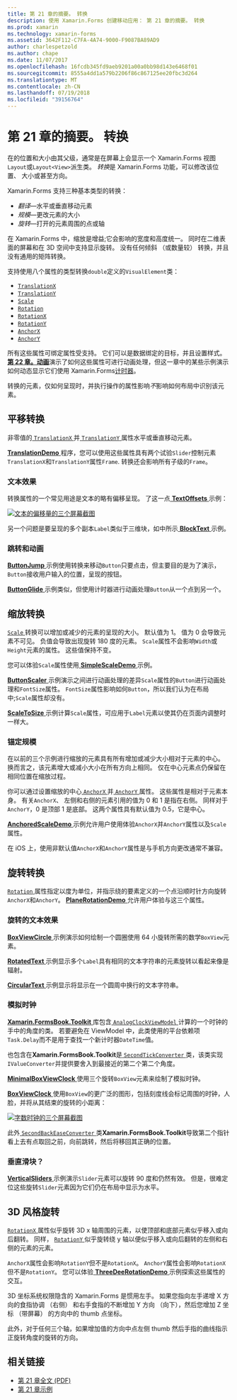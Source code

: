 ```yaml
---
title: 第 21 章的摘要。 转换
description: 使用 Xamarin.Forms 创建移动应用： 第 21 章的摘要。 转换
ms.prod: xamarin
ms.technology: xamarin-forms
ms.assetid: 3642F112-C7FA-4A74-9000-F9087BA89AD9
author: charlespetzold
ms.author: chape
ms.date: 11/07/2017
ms.openlocfilehash: 16fcdb345fd9aeb9201a00a0bb98d143e6468f01
ms.sourcegitcommit: 8555a4dd1a579b2206f86c867125ee20fbc3d264
ms.translationtype: MT
ms.contentlocale: zh-CN
ms.lasthandoff: 07/19/2018
ms.locfileid: "39156764"
---
```

# <a name="summary-of-chapter-21-transforms"></a>第 21 章的摘要。 转换

在的位置和大小由其父级，通常是在屏幕上会显示一个 Xamarin.Forms 视图`Layout`或`Layout<View>`派生类。 *转换*是 Xamarin.Forms 功能，可以修改该位置、 大小或甚至方向。

Xamarin.Forms 支持三种基本类型的转换：

- *翻译*&mdash;水平或垂直移动元素
- *规模*&mdash;更改元素的大小
- *旋转*&mdash;打开的元素周围的点或轴

在 Xamarin.Forms 中，缩放是增益;它会影响的宽度和高度统一。 同时在二维表面的屏幕和在 3D 空间中支持显示旋转。 没有任何倾斜 （或数量较） 转换，并且没有通用的矩阵转换。

支持使用八个属性的类型转换`double`定义的`VisualElement`类：

- [`TranslationX`](xref:Xamarin.Forms.VisualElement.TranslationX)
- [`TranslationY`](xref:Xamarin.Forms.VisualElement.TranslationY)
- [`Scale`](xref:Xamarin.Forms.VisualElement.Scale)
- [`Rotation`](xref:Xamarin.Forms.VisualElement.Rotation)
- [`RotationX`](xref:Xamarin.Forms.VisualElement.RotationX)
- [`RotationY`](xref:Xamarin.Forms.VisualElement.RotationY)
- [`AnchorX`](xref:Xamarin.Forms.VisualElement.AnchorX)
- [`AnchorY`](xref:Xamarin.Forms.VisualElement.AnchorY)

所有这些属性可绑定属性受支持。 它们可以是数据绑定的目标，并且设置样式。 [**第 22 章。动画**](~/xamarin-forms/creating-mobile-apps-xamarin-forms/summaries/chapter22.md)演示了如何这些属性可进行动画处理，但这一章中的某些示例演示如何动态显示它们使用 Xamarin.Forms[计时器](~/xamarin-forms/platform/device.md#Device_StartTimer)。

转换的元素，仅如何呈现时，并执行操作的属性影响*不*影响如何布局中识别该元素。

## <a name="the-translation-transform"></a>平移转换

非零值的[ `TranslationX` ](xref:Xamarin.Forms.VisualElement.TranslationX)并[ `TranslationY` ](xref:Xamarin.Forms.VisualElement.TranslationY)属性水平或垂直移动元素。

[ **TranslationDemo** ](https://github.com/xamarin/xamarin-forms-book-samples/tree/master/Chapter21/TranslationDemo)程序，您可以使用这些属性具有两个试验`Slider`控制元素`TranslationX`和`TranslationY`属性`Frame`. 转换还会影响所有子级的`Frame`。

### <a name="text-effects"></a>文本效果

转换属性的一个常见用途是文本的略有偏移呈现。 了这一点[ **TextOffsets** ](https://github.com/xamarin/xamarin-forms-book-samples/tree/master/Chapter21/TextOffsets)示例：

[![文本的偏移量的三个屏幕截图](images/ch21fg03-small.png "文本偏移量")](images/ch21fg03-large.png#lightbox "文本偏移量")

另一个问题是要呈现的多个副本`Label`类似于三维块，如中所示[ **BlockText** ](https://github.com/xamarin/xamarin-forms-book-samples/tree/master/Chapter21/BlockText)示例。

### <a name="jumps-and-animations"></a>跳转和动画

[ **ButtonJump** ](https://github.com/xamarin/xamarin-forms-book-samples/tree/master/Chapter21/ButtonJump)示例使用转换来移动`Button`只要点击，但主要目的是为了演示，`Button`接收用户输入的位置，呈现的按钮。

[ **ButtonGlide** ](https://github.com/xamarin/xamarin-forms-book-samples/tree/master/Chapter21/ButtonGlide)示例类似，但使用计时器进行动画处理`Button`从一个点到另一个。

## <a name="the-scale-transform"></a>缩放转换

[ `Scale` ](xref:Xamarin.Forms.VisualElement.Scale)转换可以增加或减少的元素的呈现的大小。 默认值为 1。 值为 0 会导致元素不可见。 负值会导致出现旋转 180 度的元素。 `Scale`属性不会影响`Width`或`Height`元素的属性。 这些值保持不变。

您可以体验`Scale`属性使用[ **SimpleScaleDemo** ](https://github.com/xamarin/xamarin-forms-book-samples/tree/master/Chapter21/SimpleScaleDemo)示例。

[ **ButtonScaler** ](https://github.com/xamarin/xamarin-forms-book-samples/tree/master/Chapter21/ButtonScaler)示例演示之间进行动画处理的差异`Scale`属性的`Button`进行动画处理和`FontSize`属性。 `FontSize`属性影响如何`Button`，所以我们认为在布局中;`Scale`属性却没有。

[ **ScaleToSize** ](https://github.com/xamarin/xamarin-forms-book-samples/tree/master/Chapter21/ScaleToSize)示例计算`Scale`属性，可应用于`Label`元素以使其仍在页面内调整时一样大。

### <a name="anchoring-the-scale"></a>锚定规模

在以前的三个示例进行缩放的元素具有所有增加或减少大小相对于元素的中心。 换而言之，该元素增大或减小大小在所有方向上相同。 仅在中心元素点仍保留在相同位置在缩放过程。

你可以通过设置缩放的中心[ `AnchorX` ](xref:Xamarin.Forms.VisualElement.AnchorX)并[ `AnchorY` ](xref:Xamarin.Forms.VisualElement.AnchorY)属性。 这些属性是相对于元素本身。 有关`AnchorX`、 左侧和右侧的元素引用的值为 0 和 1 是指在右侧。 同样对于`AnchorY`，0 是顶部 1 是底部。 这两个属性具有默认值为 0.5，它是中心。

[ **AnchoredScaleDemo** ](https://github.com/xamarin/xamarin-forms-book-samples/tree/master/Chapter21/AnchoredScaleDemo)示例允许用户使用体验`AnchorX`并`AnchorY`属性以及`Scale`属性。

在 iOS 上，使用非默认值`AnchorX`和`AnchorY`属性是与手机方向更改通常不兼容。

## <a name="the-rotation-transform"></a>旋转转换

[ `Rotation` ](xref:Xamarin.Forms.VisualElement.Rotation)属性指定以度为单位，并指示绕的要素定义的一个点沿顺时针方向旋转`AnchorX`和`AnchorY`。 [ **PlaneRotationDemo** ](https://github.com/xamarin/xamarin-forms-book-samples/tree/master/Chapter21/PlaneRotationDemo)允许用户体验与这三个属性。

### <a name="rotated-text-effects"></a>旋转的文本效果

[ **BoxViewCircle** ](https://github.com/xamarin/xamarin-forms-book-samples/tree/master/Chapter21/BoxViewCircle)示例演示如何绘制一个圆圈使用 64 小旋转所需的数学`BoxView`元素。

[ **RotatedText** ](https://github.com/xamarin/xamarin-forms-book-samples/tree/master/Chapter21/RotatedText)示例显示多个`Label`具有相同的文本字符串的元素旋转以看起来像是辐射。

[ **CircularText** ](https://github.com/xamarin/xamarin-forms-book-samples/tree/master/Chapter21/CircularText)示例显示将显示在一个圆周中换行的文本字符串。

### <a name="an-analog-clock"></a>模拟时钟

[ **Xamarin.FormsBook.Toolkit** ](https://github.com/xamarin/xamarin-forms-book-samples/tree/master/Libraries/Xamarin.FormsBook.Toolkit)库包含[ `AnalogClockViewModel` ](https://github.com/xamarin/xamarin-forms-book-samples/blob/master/Libraries/Xamarin.FormsBook.Toolkit/Xamarin.FormsBook.Toolkit/AnalogClockViewModel.cs)计算的一个时钟的手中的角度的类。 若要避免在 ViewModel 中，此类使用的平台依赖项`Task.Delay`而不是用于查找一个新计时器`DateTime`值。

也包含在**Xamarin.FormsBook.Toolkit**是[ `SecondTickConverter` ](https://github.com/xamarin/xamarin-forms-book-samples/blob/master/Libraries/Xamarin.FormsBook.Toolkit/Xamarin.FormsBook.Toolkit/SecondTickConverter.cs)类，该类实现`IValueConverter`并提供要舍入到最接近的第二个第二个角度。

[ **MinimalBoxViewClock** ](https://github.com/xamarin/xamarin-forms-book-samples/tree/master/Chapter21/MinimalBoxViewClock)使用三个旋转`BoxView`元素来绘制了模拟时钟。

[ **BoxViewClock** ](https://github.com/xamarin/xamarin-forms-book-samples/tree/master/Chapter21/BoxViewClock)使用`BoxView`的更广泛的图形，包括刻度线会标记周围的时钟，人脸，并将从其结束的旋转的小距离：

[![字数时钟的三个屏幕截图](images/ch21fg17-small.png "模拟时钟表面")](images/ch21fg17-large.png#lightbox "模拟时钟人脸")

此外[ `SecondBackEaseConverter` ](https://github.com/xamarin/xamarin-forms-book-samples/blob/master/Libraries/Xamarin.FormsBook.Toolkit/Xamarin.FormsBook.Toolkit/SecondBackEaseConverter.cs)类**Xamarin.FormsBook.Toolkit**导致第二个指针看上去有点取回之前，向前跳转，然后将移回其正确的位置。

### <a name="vertical-sliders"></a>垂直滑块？

[ **VerticalSliders** ](https://github.com/xamarin/xamarin-forms-book-samples/tree/master/Chapter21/VerticalSliders)示例演示`Slider`元素可以旋转 90 度和仍然有效。 但是，很难定位这些旋转`Slider`元素因为它们仍在布局中显示为水平。

## <a name="3d-ish-rotations"></a>3D 风格旋转

[ `RotationX` ](xref:Xamarin.Forms.VisualElement.RotationX)属性似乎旋转 3D x 轴周围的元素，以使顶部和底部元素似乎移入或向后翻转。 同样， [ `RotationY` ](xref:Xamarin.Forms.VisualElement.RotationY)似乎旋转绕 y 轴以便似乎移入或向后翻转的左侧和右侧的元素的元素。

`AnchorX`属性会影响`RotationY`但不是`RotationX`。 `AnchorY`属性会影响`RotationX`但不是`RotationY`。 您可以体验[ **ThreeDeeRotationDemo** ](https://github.com/xamarin/xamarin-forms-book-samples/tree/master/Chapter21/ThreeDeeRotationDemo)示例探索这些属性的交互。

3D 坐标系统权限隐含的 Xamarin.Forms 是惯用左手。 如果您指向左手递增 X 方向的食指协调 （右侧） 和右手食指的不断增加 Y 方向 （向下），然后您增加 Z 坐标 （带屏幕） 的方向中的 thumb 点坐标。

此外，对于任何三个轴，如果增加值的方向中点左侧 thumb 然后手指的曲线指示正旋转角度的旋转的方向。



## <a name="related-links"></a>相关链接

- [第 21 章全文 (PDF)](https://download.xamarin.com/developer/xamarin-forms-book/XamarinFormsBook-Ch21-Apr2016.pdf)
- [第 21 章示例](https://github.com/xamarin/xamarin-forms-book-samples/tree/master/Chapter21)
